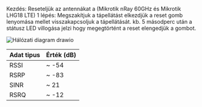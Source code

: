 Kezdés: Reseteljük az antennákat a (Mikrotik nRay 60GHz és Mikrotik LHG18 LTE)
1 lépés: Megszakítjuk a tápellátást elkezdjük a reset gomb lenyomása mellet visszakapcsoljuk a tápellátását. kb. 5 másodperc után a státusz LED villogása jelzi hogy megegtörtént a reset elengedjük a gombot.

![Hálózati diagram drawio](https://github.com/user-attachments/assets/158092e9-cbcb-4871-9ca5-8b84f46c32b1)

|Adat tipus | Érték (dB)|
|-----------|-----------|  
|    RSSI   |  ~ -54    |  
|    RSRP   |  ~ -83    |  
|    SINR   |  ~  21    |  
|    RSRQ   |  ~ -12    |  

